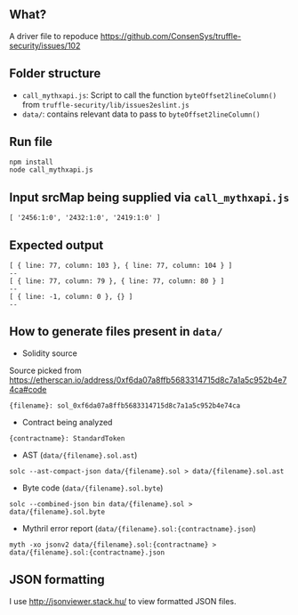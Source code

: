 ## What?
A driver file to repoduce https://github.com/ConsenSys/truffle-security/issues/102

## Folder structure
- `call_mythxapi.js`: Script to call the function `byteOffset2lineColumn()` from `truffle-security/lib/issues2eslint.js`
- `data/`: contains relevant data to pass to `byteOffset2lineColumn()`


## Run file
```
npm install
node call_mythxapi.js
```

## Input srcMap being supplied via `call_mythxapi.js`
`[ '2456:1:0', '2432:1:0', '2419:1:0' ]`

## Expected output
```
[ { line: 77, column: 103 }, { line: 77, column: 104 } ]
--
[ { line: 77, column: 79 }, { line: 77, column: 80 } ]
--
[ { line: -1, column: 0 }, {} ]
--
```

## How to generate files present in `data/`
- Solidity source

Source picked from https://etherscan.io/address/0xf6da07a8ffb5683314715d8c7a1a5c952b4e74ca#code

`{filename}: sol_0xf6da07a8ffb5683314715d8c7a1a5c952b4e74ca`

- Contract being analyzed

`{contractname}: StandardToken`

- AST (`data/{filename}.sol.ast`)

`solc --ast-compact-json data/{filename}.sol > data/{filename}.sol.ast`

- Byte code (`data/{filename}.sol.byte`)

`solc --combined-json bin data/{filename}.sol > data/{filename}.sol.byte`

- Mythril error report (`data/{filename}.sol:{contractname}.json`)

`myth -xo jsonv2 data/{filename}.sol:{contractname} > data/{filename}.sol:{contractname}.json`

## JSON formatting
I use http://jsonviewer.stack.hu/ to view formatted JSON files.
